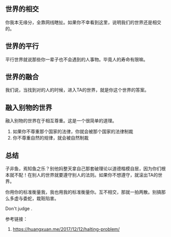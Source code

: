 
## 世界的相交

你我本无缘分，全靠网线瞎扯。如果你不幸看到这里，说明我们的世界还是相交的。

## 世界的平行

平行世界就说那些你一辈子也不会遇到的人事物。毕竟人的寿命有限嘛。

## 世界的融合

我们说，当找到对的人的时候，进入TA的世界，就是你这个世界的答案。

## 融入别物的世界

融入别物的世界在于相互尊重。这是一个很简单的道理。

1. 如果你不尊重那个国家的法律，你就会被那个国家的法律制裁
1. 你不尊重自然的规律，就会被自然制裁

## 总结

子非鱼，焉知鱼之乐？别他妈整天拿自己那套破理论以道德楷模自居，因为你们根本就不配！在别人的世界就要遵守别人的法则。如果你不想遵守，就滚出TA的世界。

你用你的标准衡量我，我也用我的标准衡量你。互不相交，那就一拍两散。别搞那么多虚与委蛇，栽赃陷害。

Don't judge .

参考链接：

1. https://huangxuan.me/2017/12/12/halting-problem/
